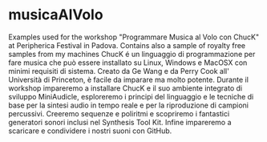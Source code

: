 # musicaAlVolo
Examples used for the workshop "Programmare Musica al Volo con ChucK" at Peripherica Festival in Padova. Contains also a sample of royalty free samples from my machines
ChucK é un linguaggio di programmazione per fare musica che può essere installato su Linux, Windows e MacOSX con minimi requisiti di sistema. Creato da Ge Wang e da Perry Cook all' Università di Princeton, è facile da imparare ma molto potente.
Durante il workshop impareremo a installare ChucK e il suo ambiente integrato di sviluppo MiniAudicle, esploreremo i principi del linguaggio e le tecniche di base per la sintesi audio in tempo reale e per la riproduzione di campioni percussivi.
Creeremo sequenze e poliritmi e scopriremo i fantastici generatori sonori inclusi nel Synthesis Tool Kit.
Infine impareremo a scaricare e condividere i nostri suoni con GitHub.
